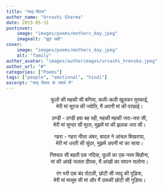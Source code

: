 ```yaml
---
title: "मातृ-दिवस"
author_name: "Urvashi Sharma"
date: 2015-05-31
postcover:
    image: "images/poems/mothers_day.jpeg"
    imagealt: "झूठ सही"
cover:
    image: "images/poems/mothers_day.jpeg"
    alt: "family"
author_avatar: "images/authorimages/urvashi_hrensko.jpeg"
author_url: "#"
categories: ["Poems"]
tags: ["people", "emotional", "hindi"]
excerpt: "मातृ दिवस के संदर्भ में"
---
```

<center>

फूलों की महकी सी बगिया, कली-कली खुलकर मुस्काई,<br> 
मेरी मां सूरज की ज्योति, मैं अपनी मां की परछाई।

ठण्डी - ठण्डी हवा बह रही, महकी महकी जरा-जरा सी,<br> 
मेरी मां सुन्दर सी मूरत, मुझमें मां की झलक जरा सी।

गहरा - गहरा नीला अंबर, बादल ने आंचल बिखराया,<br> 
मेरी मां धरती सी सुंदर, मुझमें अपनी मां का साया।

निश्चल सी बहती एक नदिया, फूलों का एक नरम बिछौना,<br> 
मां की आंखें जलता दीपक, मैं आंखों का स्वपन सलोना।

रंग भरी एक बंद पोटली, छोटी सी जादू की पुड़िया,<br>
मेरी मां मासूम सी मां और मैं उसकी छोटी सी गुड़िया।

</center>